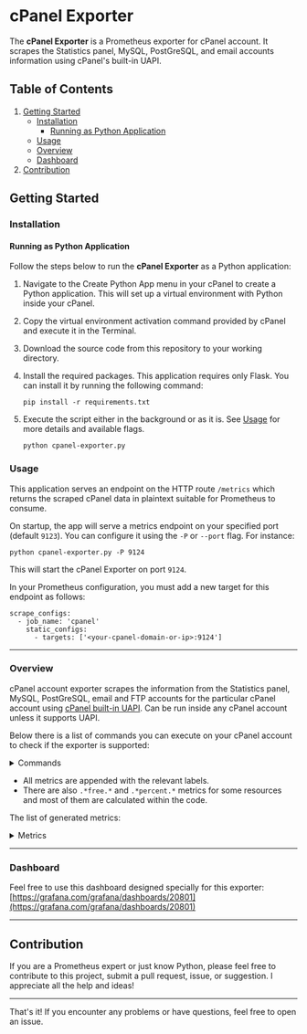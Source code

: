 # cPanel Exporter
The **cPanel Exporter** is a Prometheus exporter for cPanel account. It scrapes the Statistics panel, MySQL, PostGreSQL, and email accounts information using cPanel's built-in UAPI.

## Table of Contents
1. [Getting Started](#getting-started)
    - [Installation](#installation)
        - [Running as Python Application](#running-as-python-application)
    - [Usage](#usage)
    - [Overview](#overview)
    - [Dashboard](#dashboard)
2. [Contribution](#contribution)

## Getting Started

### Installation

#### Running as Python Application

Follow the steps below to run the **cPanel Exporter** as a Python application:

1. Navigate to the Create Python App menu in your cPanel to create a Python application. This will set up a virtual environment with Python inside your cPanel.

2. Copy the virtual environment activation command provided by cPanel and execute it in the Terminal.

3. Download the source code from this repository to your working directory.

4. Install the required packages. This application requires only Flask. You can install it by running the following command:

    ```
    pip install -r requirements.txt
    ```
5. Execute the script either in the background or as it is. See [Usage](#usage) for more details and available flags.

    ```
    python cpanel-exporter.py
    ```

### Usage

This application serves an endpoint on the HTTP route `/metrics` which returns the scraped cPanel data in plaintext suitable for Prometheus to consume.

On startup, the app will serve a metrics endpoint on your specified port (default `9123`). You can configure it using the `-P` or `--port` flag. For instance:

```
python cpanel-exporter.py -P 9124
```

This will start the cPanel Exporter on port `9124`.

In your Prometheus configuration, you must add a new target for this endpoint as follows:

```
scrape_configs:
  - job_name: 'cpanel'
    static_configs:
      - targets: ['<your-cpanel-domain-or-ip>:9124']
```

---
### Overview
cPanel account exporter scrapes the information from the Statistics panel, MySQL, PostGreSQL, email and FTP accounts for the particular cPanel account using [cPanel built-in UAPI](https://api.docs.cpanel.net/openapi/cpanel/overview/). Can be run inside any cPanel account unless it supports UAPI.

Below there is a list of commands you can execute on your cPanel account to check if the exporter is supported:

<details> 
 <summary>Commands</summary>

   ```
   uapi --output=jsonpretty \
   StatsBar \
   get_stats display='bandwidthusage|diskusage|addondomains|autoresponders|cachedlistdiskusage|cachedmysqldiskusage|cpanelversion|emailaccounts|emailfilters|emailforwarders|filesusage|ftpaccounts|hostingpackage|hostname|kernelversion|machinetype|operatingsystem|mailinglists|mysqldatabases|mysqldiskusage|mysqlversion|parkeddomains|perlversion|phpversion|shorthostname|sqldatabases|subdomains|cachedpostgresdiskusage|postgresqldatabases|postgresdiskusage'
   ```
   
   ```
   uapi --output=jsonpretty \
   ResourceUsage \
   get_usages
   ```
   
   ```
   uapi --output=jsonpretty \
   Postgresql \
   list_databases
   ```
   
   ```
   uapi --output=jsonpretty \
   Mysql \
   list_databases
   ```
   
   ```
   uapi --output=jsonpretty \
   Email \
   list_pops_with_disk
   ```

   ```
   uapi --output=jsonpretty \
   Ftp \
   list_ftp_with_disk
   ```

   ```
   uapi --output=jsonpretty \
   Variables \
   get_user_information
   ```

</details>


- All metrics are appended with the relevant labels.
- There are also `.*free.*` and `.*percent.*` metrics for some resources and most of them are calculated within the code. 

The list of generated metrics:

<details> 
 <summary>Metrics</summary>

   ```
   cpanel_bandwidthusage 1191570309.12
   cpanel_free_diskusage 18083741696.0
   cpanel_free_diskusage_percent 84.0
   cpanel_diskusage_percent 16.0
   cpanel_diskusage 3391094784.0
   cpanel_addondomains 0.0
   cpanel_autoresponders 0.0
   cpanel_cachedlistdiskusage 0.0
   cpanel_cachedmysqldiskusage 15118336.0
   cpanel_emailaccounts 2.0
   cpanel_emailfilters 0.0
   cpanel_emailforwarders 0.0
   cpanel_free_filesusage 246811.0
   cpanel_free_filesusage_percent 82.0
   cpanel_filesusage_percent 18.0
   cpanel_filesusage 53189.0
   cpanel_ftpaccounts 1.0
   cpanel_mailinglists 0.0
   cpanel_mysqldatabases 4.0
   cpanel_mysqldiskusage 15118336.0
   cpanel_parkeddomains 0.0
   cpanel_sqldatabases 4.0
   cpanel_subdomains 4.0
   cpanel_postgresqldatabases 0.0
   cpanel_info {cpanelversion="110.0 (build 15)",hostingpackage="somepackage,hostname="some.server.com",kernelversion="2.6.32-954.3.5.lve1.4.90.el6.x86_64",machinetype="x86_64",operatingsystem="linux",mysqlversion="10.6.17-MariaDB-cll-lve",perlversion="5.10.1",shorthostname="someserver",user="cpaneluser",ip="162.0.0.0"} 1
   cpanel_cpu_percent 13.0
   cpanel_cpu 26.0
   cpanel_ep 0.0
   cpanel_memphy_percent 22.11
   cpanel_memphy 237350912.0
   cpanel_iops 1.0
   cpanel_io 4096.0
   cpanel_nproc 45.0
   cpanel_mysql_db_disk_usage{db="db_name"} 2363392
   cpanel_email_disk_usage{email="someemail@domain.com"} 87763
   cpanel_ftp_account_disk_usage{ftp_account="ftp_account@domain.com"} 87763
   ```

</details>

---
### Dashboard

Feel free to use this dashboard designed specially for this exporter:
[https://grafana.com/grafana/dashboards/20801](https://grafana.com/grafana/dashboards/20801)

---

## Contribution
If you are a Prometheus expert or just know Python, please feel free to contribute to this project, submit a pull request, issue, or suggestion. I appreciate all the help and ideas!

---

That's it! If you encounter any problems or have questions, feel free to open an issue.